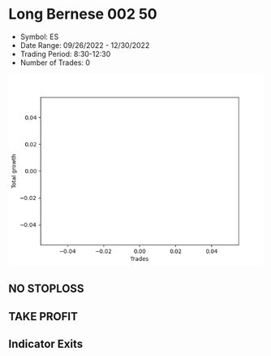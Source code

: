 # Long Bernese 002 50 
- Symbol: ES
- Date Range: 09/26/2022 - 12/30/2022
- Trading Period: 8:30-12:30
- Number of Trades: 0

![Plot](LongBernese00250ES.png)
## NO STOPLOSS











## TAKE PROFIT






## Indicator Exits



